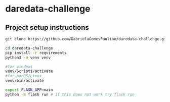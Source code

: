 # daredata-challenge

## Project setup instructions
``` bash
git clone https://github.com/GabrielaGomesPaulino/daredata-challenge.git

cd daredata-challenge
pip install -r requirements
python3 -m venv venv

#for windows
venv/Scripts/activate 
#for macOS/Linux
venv/bin/activate

export FLASK_APP=main
python -m flask run # if this does not work try flask run
